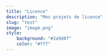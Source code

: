 ```yaml
---
title: "Licence"
description: "Mes projets de licence"
slug: "test"
image: "image.png"
style:
    background: "#2a9d8f"
    color: "#fff"
---
```

